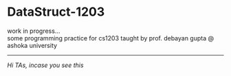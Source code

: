 # DataStruct-1203

work in progress... <br>
some programming practice for cs1203 taught by prof. debayan gupta @ ashoka university <br> <hr>
<i> Hi TAs, incase you see this <i>
